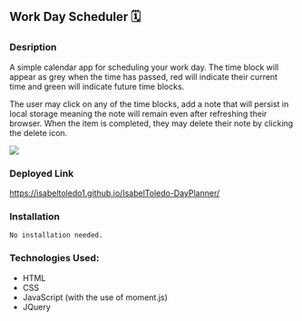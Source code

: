 
## Work Day Scheduler 🗓


### Desription

A simple calendar app for scheduling your work day. The time block will appear as grey when the time has passed, red will indicate their current time and green will indicate future time blocks.

The user may click on any of the time blocks, add a note that will persist in local storage meaning the note will remain even after refreshing their browser. When the item is completed, they may delete their note by clicking the delete icon.   


![](assets/gif.gif)
 
  
### Deployed Link
    
 https://isabeltoledo1.github.io/IsabelToledo-DayPlanner/  


### Installation
```
No installation needed. 
```

### Technologies Used:
 - HTML
 - CSS
 - JavaScript (with the use of moment.js)
 - JQuery


